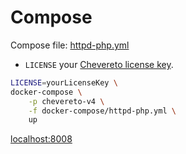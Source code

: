 # Compose

Compose file: [httpd-php.yml](docker-compose/httpd-php.yml)

* `LICENSE` your [Chevereto license key](https://chevereto.com/pricing).

```sh
LICENSE=yourLicenseKey \
docker-compose \
    -p chevereto-v4 \
    -f docker-compose/httpd-php.yml \
    up
```

[localhost:8008](http://localhost:8008)

